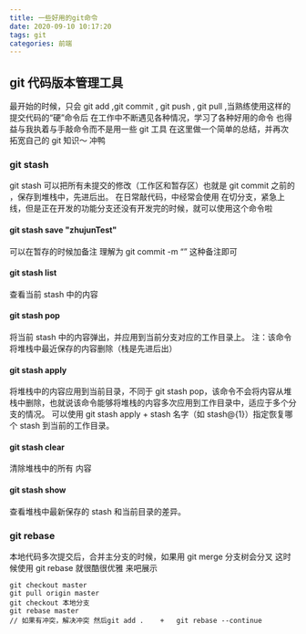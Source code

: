```yaml
---
title: 一些好用的git命令
date: 2020-09-10 10:17:20
tags: git
categories: 前端
---
```


## git 代码版本管理工具

最开始的时候，只会 git add ,git commit , git push , git pull ,当熟练使用这样的提交代码的“硬”命令后
在工作中不断遇见各种情况，学习了各种好用的命令
也得益与我执着与手敲命令而不是用一些 git 工具
在这里做一个简单的总结，并再次拓宽自己的 git 知识～
冲鸭

### git stash

git stash 可以把所有未提交的修改（工作区和暂存区）也就是 git commit 之前的 ，保存到堆栈中，先进后出。
在日常敲代码，中经常会使用
在切分支，紧急上线，但是正在开发的功能分支还没有开发完的时候，就可以使用这个命令啦

#### git stash save "zhujunTest"

可以在暂存的时候加备注 理解为 git commit -m “” 这种备注即可

#### git stash list

查看当前 stash 中的内容

#### git stash pop

将当前 stash 中的内容弹出，并应用到当前分支对应的工作目录上。
注：该命令将堆栈中最近保存的内容删除（栈是先进后出）

#### git stash apply

将堆栈中的内容应用到当前目录，不同于 git stash pop，该命令不会将内容从堆栈中删除，也就说该命令能够将堆栈的内容多次应用到工作目录中，适应于多个分支的情况。
可以使用 git stash apply + stash 名字（如 stash@{1}）指定恢复哪个 stash 到当前的工作目录。

#### git stash clear

清除堆栈中的所有 内容

#### git stash show

查看堆栈中最新保存的 stash 和当前目录的差异。

### git rebase

本地代码多次提交后，合并主分支的时候，如果用 git merge 分支树会分叉
这时候使用 git rebase 就很酷很优雅
来吧展示

```
git checkout master
git pull origin master
git checkout 本地分支
git rebase master
// 如果有冲突，解决冲突 然后git add .    +   git rebase --continue


```

